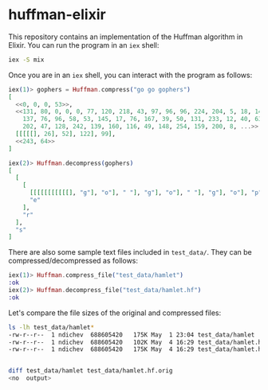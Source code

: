 # huffman-elixir

This repository contains an implementation of the Huffman algorithm in Elixir. You can run the program in an `iex` shell:

```bash
iex -S mix
```

Once you are in an `iex` shell, you can interact with the program as follows:

```elixir
iex(1)> gophers = Huffman.compress("go go gophers")
[
  <<0, 0, 0, 53>>,
  <<131, 80, 0, 0, 0, 77, 120, 218, 43, 97, 96, 96, 224, 204, 5, 18, 140, 10,
    137, 76, 96, 58, 53, 145, 17, 76, 167, 39, 50, 131, 233, 12, 40, 63, 31,
    202, 47, 128, 242, 139, 160, 116, 49, 148, 254, 159, 200, 8, ...>>,
  [[[[[], 26], 52], 122], 99],
  <<243, 64>>
]

iex(2)> Huffman.decompress(gophers)
[
  [
    [
      [[[[[[[[[[[], "g"], "o"], " "], "g"], "o"], " "], "g"], "o"], "p"], "h"],
      "e"
    ],
    "r"
  ],
  "s"
]
```

There are also some sample text files included in `test_data/`. They can be compressed/decompressed as follows:

```elixir
iex(1)> Huffman.compress_file("test_data/hamlet")
:ok
iex(2)> Huffman.decompress_file("test_data/hamlet.hf")
:ok
```

Let's compare the file sizes of the original and compressed files:

```bash
ls -lh test_data/hamlet*
-rw-r--r--  1 ndichev  688605420   175K May  1 23:04 test_data/hamlet
-rw-r--r--  1 ndichev  688605420   102K May  4 16:29 test_data/hamlet.hf
-rw-r--r--  1 ndichev  688605420   175K May  4 16:29 test_data/hamlet.hf.orig


diff test_data/hamlet test_data/hamlet.hf.orig
<no  output>
```

